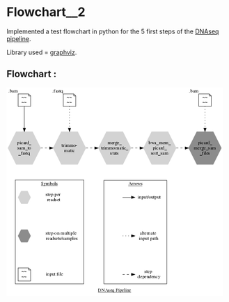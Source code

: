 # Flowchart__2

Implemented a test flowchart in python for the 5 first steps of the [DNAseq pipeline](https://bitbucket.org/mugqic/genpipes/src/master/pipelines/dnaseq/dnaseq.py).

Library used = [graphviz](https://pypi.org/project/graphviz/).

## Flowchart : 
![](DNAseq_Pipeline.dot.png)
